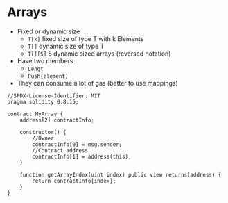 # Arrays

-   Fixed or dynamic size
    -   `T[k]` fixed size of type T with k Elements
    -   `T[]` dynamic size of type T
    -   `T[][5]` 5 dynamic sized arrays (reversed notation)
-   Have two members
    -   `Lengt`
    -   `Push(element)`
-   They can consume a lot of gas (better to use mappings)

```Solidity
//SPDX-License-Identifier: MIT
pragma solidity 0.8.15;

contract MyArray {
    address[2] contractInfo;

    constructor() {
        //Owner
        contractInfo[0] = msg.sender;
        //Contract address
        contractInfo[1] = address(this);
    }

    function getArrayIndex(uint index) public view returns(address) {
        return contractInfo[index];
    }
}
```
